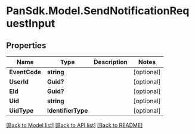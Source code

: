 # PanSdk.Model.SendNotificationRequestInput

## Properties

Name | Type | Description | Notes
------------ | ------------- | ------------- | -------------
**EventCode** | **string** |  | [optional] 
**UserId** | **Guid?** |  | [optional] 
**EId** | **Guid?** |  | [optional] 
**Uid** | **string** |  | [optional] 
**UidType** | **IdentifierType** |  | [optional] 

[[Back to Model list]](../README.md#documentation-for-models) [[Back to API list]](../README.md#documentation-for-api-endpoints) [[Back to README]](../README.md)

